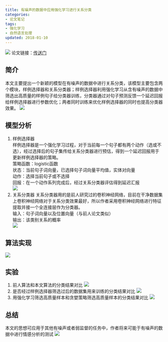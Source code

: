 ```yaml
---
title: 有噪声的数据中应用强化学习进行关系分类
categories:
- 论文笔记
tags:
- 强化学习
- 自然语言处理
updated: 2018-01-10
---
```

![](/assets/blog_images/2018-01-10/2018-01-10-title.png)
论文链接：[传送门](http://www.aihuang.org/static/papers/AAAI2018Denoising.pdf)

## 简介
本文主要提出一个新颖的模型在有噪声的数据中进行关系分类，该模型主要包含两个模块，样例选择器和关系分类器；样例选择器利用强化学习从含有噪声的数据中筛选出高质量的样例句子给分类器训练，分类器通过对句子预测反馈一个延迟回报给样例选择器进行参数优化；两者同时训练来优化样例选择器的同时也提高分类器效果。
![](/assets/blog_images/2018-01-10/2018-01-10-model.png)

## 模型分析
1. 样例选择器<br>
样例选择器是一个强化学习过程，对于当前每一个句子都有两个动作（选或不选），经过选择后的句子集传给关系分类器进行预估，得到一个延迟回报用于更新样例选择器的策略。<br>
策略函数：logistic函数<br>
状态：当前句子词向量，已选择句子词向量平均值，实体对向量<br>
动作：选择当前句子或不选择<br>
回报：在一个动作系列完成后，经过关系分类器评估得到延迟汇报<br>
![](/assets/blog_images/2018-01-10/2018-01-10-g1.png)
2. 关系分类器
关系分类器用的是前人研究过的卷积神经网络，目前在干净数据集上卷积神经网络对于关系分类效果最好，所以作者采用卷积神经网络进行特征提取并接一个全连接层作为分类器。<br>
输入：句子词向量以及位置向量（与前人论文类似）<br>
输出：该类别关系的概率<br>
![](/assets/blog_images/2018-01-10/2018-01-10-g2.png)

## 算法实现
![](/assets/blog_images/2018-01-10/2018-01-10-algorithm.png)

## 实验
1. 前人算法和本文算法的分类结果对比
![](/assets/blog_images/2018-01-10/2018-01-10-experiment1.png)
2. 是否经过样例选择器筛选过后的数据集用来训练的分类结果对比
![](/assets/blog_images/2018-01-10/2018-01-10-experiment2.png)
3. 用强化学习筛选高质量样本和贪婪策略筛选高质量样本的分类结果对比
![](/assets/blog_images/2018-01-10/2018-01-10-experiment3.png)

## 总结
本文的思想可应用于其他有噪声或者弱监督的任务中，作者将来可能于有噪声的数据中进行情感分析的测试
![](/assets/blog_images/2018-01-10/2018-01-10-conclusion.png)
